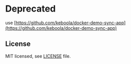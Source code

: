 # Deprecated

use [https://github.com/keboola/docker-demo-sync-app](https://github.com/keboola/docker-demo-sync-app)

## License

MIT licensed, see [LICENSE](./LICENSE) file.

